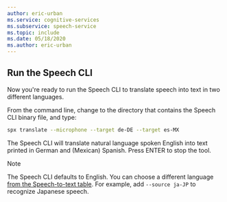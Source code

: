 ```yaml
---
author: eric-urban
ms.service: cognitive-services
ms.subservice: speech-service
ms.topic: include
ms.date: 05/18/2020
ms.author: eric-urban
---
```



## Run the Speech CLI

Now you're ready to run the Speech CLI to translate speech into text in two different languages.

From the command line, change to the directory that contains the Speech CLI binary file, and type:

```bash
spx translate --microphone --target de-DE --target es-MX
```

The Speech CLI will translate natural language spoken English into text printed in German and (Mexican) Spanish.
Press ENTER to stop the tool.

> [!NOTE]
> The Speech CLI defaults to English. You can choose a different language [from the Speech-to-text table](../../../../language-support.md).
> For example, add `--source ja-JP` to recognize Japanese speech.
